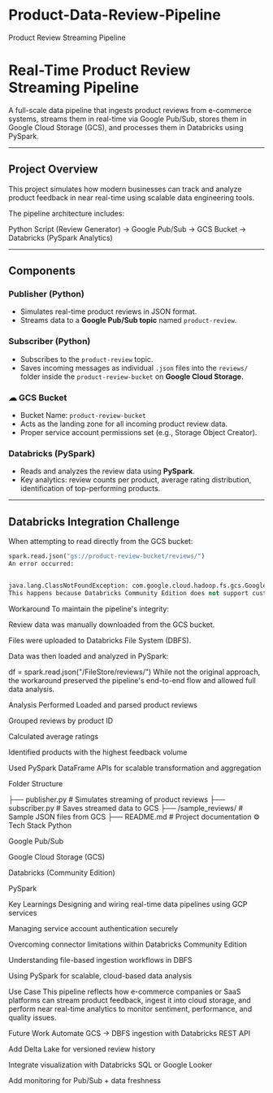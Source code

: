 # Product-Data-Review-Pipeline
Product Review Streaming Pipeline


#  Real-Time Product Review Streaming Pipeline

A full-scale data pipeline that ingests product reviews from e-commerce systems, streams them in real-time via Google Pub/Sub, stores them in Google Cloud Storage (GCS), and processes them in Databricks using PySpark.

---

##  Project Overview

This project simulates how modern businesses can track and analyze product feedback in near real-time using scalable data engineering tools.

The pipeline architecture includes:

Python Script (Review Generator) → Google Pub/Sub → GCS Bucket → Databricks (PySpark Analytics)


---

##  Components

###  Publisher (Python)
- Simulates real-time product reviews in JSON format.
- Streams data to a **Google Pub/Sub topic** named `product-review`.

###  Subscriber (Python)
- Subscribes to the `product-review` topic.
- Saves incoming messages as individual `.json` files into the `reviews/` folder inside the `product-review-bucket` on **Google Cloud Storage**.

### ☁ GCS Bucket
- Bucket Name: `product-review-bucket`
- Acts as the landing zone for all incoming product review data.
- Proper service account permissions set (e.g., Storage Object Creator).

###  Databricks (PySpark)
- Reads and analyzes the review data using **PySpark**.
- Key analytics: review counts per product, average rating distribution, identification of top-performing products.

---

##  Databricks Integration Challenge

When attempting to read directly from the GCS bucket:
```python
spark.read.json("gs://product-review-bucket/reviews/")
An error occurred:


java.lang.ClassNotFoundException: com.google.cloud.hadoop.fs.gcs.GoogleHadoopFileSystem
This happens because Databricks Community Edition does not support custom JARs — including the required GCS connector.

```
 Workaround
To maintain the pipeline's integrity:

Review data was manually downloaded from the GCS bucket.

Files were uploaded to Databricks File System (DBFS).

Data was then loaded and analyzed in PySpark:


df = spark.read.json("/FileStore/reviews/")
While not the original approach, the workaround preserved the pipeline's end-to-end flow and allowed full data analysis.

Analysis Performed
Loaded and parsed product reviews

Grouped reviews by product ID

Calculated average ratings

Identified products with the highest feedback volume

Used PySpark DataFrame APIs for scalable transformation and aggregation

Folder Structure

├── publisher.py               # Simulates streaming of product reviews
├── subscriber.py              # Saves streamed data to GCS
├── /sample_reviews/           # Sample JSON files from GCS
├── README.md                  # Project documentation
⚙ Tech Stack
Python

Google Pub/Sub

Google Cloud Storage (GCS)

Databricks (Community Edition)

PySpark

 Key Learnings
Designing and wiring real-time data pipelines using GCP services

Managing service account authentication securely

Overcoming connector limitations within Databricks Community Edition

Understanding file-based ingestion workflows in DBFS

Using PySpark for scalable, cloud-based data analysis

 Use Case
This pipeline reflects how e-commerce companies or SaaS platforms can stream product feedback, ingest it into cloud storage, and perform near real-time analytics to monitor sentiment, performance, and quality issues.

 Future Work
Automate GCS → DBFS ingestion with Databricks REST API

Add Delta Lake for versioned review history

Integrate visualization with Databricks SQL or Google Looker

Add monitoring for Pub/Sub + data freshness
